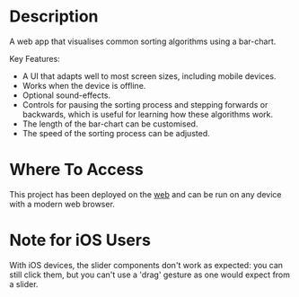 # Description

A web app that visualises common sorting algorithms using a bar-chart. 

Key Features:

- A UI that adapts well to most screen sizes, including mobile devices.
- Works when the device is offline.
- Optional sound-effects.
- Controls for pausing the sorting process and stepping forwards or backwards, which is useful for learning how these algorithms work.
- The length of the bar-chart can be customised.
- The speed of the sorting process can be adjusted.

# Where To Access

This project has been deployed on the [web](https://www.sort-viz.com/) and can be run on any device with a modern web browser. 

# Note for iOS Users

With iOS devices, the slider components don't work as expected: you can still click them, but you can't use a 'drag' gesture as one would expect from a slider.